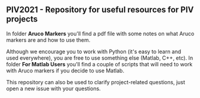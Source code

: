 ## PIV2021 - Repository for useful resources for PIV projects 

In folder **Aruco Markers** you'll find a pdf file with some notes on what Aruco markers are and how to use them.

Although we encourage you to work with Python (it's easy to learn and used everywhere), you are free to use something else (Matlab, C++, etc). In folder **For Matlab Users** you'll find a couple of scripts that will need to work with Aruco markers if you decide to use Matlab.

This repository can also be used to clarify project-related questions, just open a new issue with your questions. 
